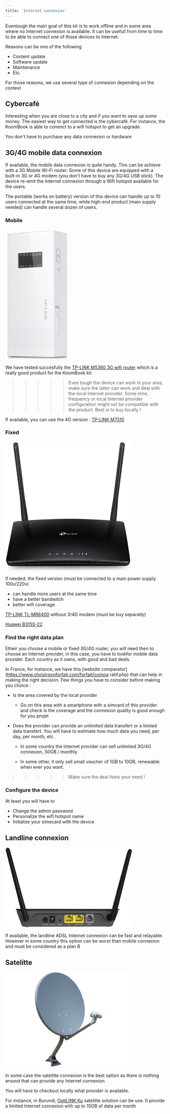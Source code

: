 ```yaml
---
title: 'Internet connexion'
---
```


Eventough the main goal of this kit is to work offline and in some area where no Internet connexion is available. It can be usefull from time to time to be able to connect one of those devices to Internet.

Reasons can be one of the following

* Content update 
* Software update
* Maintenance
* Etc.

For those reasons, we use several type of connexion depending on the context

## Cybercafé

Interesting when you are close to a city and if you want to save up some money. The easiest way to get connected is the cybercafé. For instance, the KoomBook is able to conenct to a wifi hotspot to get an upgrade. 

You don't have to purchase any data connexion or hardware

## 3G/4G mobile data connexion

If available, the mobile data connexion is quite handy. This can be achieve with a 3G Mobile Wi-Fi router. Some of this device are equipped with a built-in 3G or 4G modem (you don't have to buy any 3G/4G USB stick). The device re-emit the Internet connexion through a Wifi hotspot available for the users.

The portable (works on battery) version of this device can handle up to 10 users connected at the same time, while high-end product (main supply needed) can handle several dozen of users. 

### Mobile

![](LD0001441454_2.jpg)

We have tested succesfully the [TP-LINK M5360 3G wifi router](https://www.tp-link.com/en/products/details/cat-14_M5360.html) which is a really good product for the KoomBook kit. 

> > > > > Even tough the device can work in your area, make sure the latter can work and deal with the local Internet provider. Some time, frequency or local Internet provider configuration might not be compatible with the product. Best is to buy locally !

If available, you can use the 4G version : [TP-LINK M7310](https://www.tp-link.com/en/products/details/cat-4692_M7310.html)

### Fixed

![](TL-MR6400_EU_3.0_01_large_1527668512568m.jpg)

If needed, the fixed version (must be connected to a main power supply 100v/220v)

* can handle more users at the same time
* have a better bandwitch 
* better wifi coverage

[TP-LINK TL-MR6400](https://www.tp-link.com/en/products/details/cat-4691_TL-MR6400.html) without 3/4G modem (must be buy separatly)

[Huawei B315S-22](https://consumer.huawei.com/ie/support/smart-home/b315s-22/)

### Find the right data plan

Etheir you choose a mobile or fixed 3G/4G router, you will need then to choose an Internet provider, in this case, you have to lookfor mobile data provider. Each country as it owns, with good and bad deals. 

In France, for instance, we have this [website comparator](https://www.choisirsonforfait.com/forfait/compa ratif.php) that can help in making the right decision. Few things you have to consider before making you choice : 

* Is the area covered by the local provider 

  * Go on this area with a smartphone with a simcard of this provider and check is the coverage and the connexion quality is good enough for you projet

* Does the provider can provide an unlimited data transfert or a limited data transfert. You will have to estimate how much data you need, per day, per month, etc. 

  * In some country the Internet provider can sell unlimited 3G/4G connexion, 50GB / monthly

  * In some other, it only sell small voucher of 1GB to 10GB, renewable when ever you want.

>>>>> Make sure the deal feets your need !

### Configure the device

At least you will have to

* Change the admin password
* Personalize the wifi hotspot name
* Initialize your simecard with the device

## Landline connexion

![](adsl.jpg)

If available, the landline ADSL Internet connexion can be fast and relayable. However in some country this option can be worst than mobile connexion and must be considered as a plan B

## Satelitte

![](satelitte.png)

In some case the satelitte connexion is the best option as there is nothing around that can provide any Internet connexion. 

You will have to checkout locally what provider is available.

For instance, in Burundi, [OptiLINK Ku](http://www.iec-telecom.com/product/optilink-ku/) satelitte solution can be use. It provide a limited Internet connexion with up to 15GB of data per month